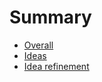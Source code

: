 # Summary

- [Overall](./overall.md)
- [Ideas](./ideas.md)
- [Idea refinement](./idea_refinement.md)
